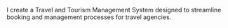 I create a Travel and Tourism Management System designed to streamline booking and management processes for travel agencies.
